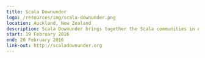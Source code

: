 ```yaml
---
title: Scala Downunder
logo: /resources/img/scala-downunder.png
location: Auckland, New Zealand
description: Scala Downunder brings together the Scala communities in Australia and New Zealand.
start: 19 February 2016
end: 20 February 2016
link-out: http://scaladownunder.org
---
```

